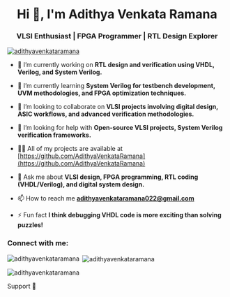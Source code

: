 <h1 align="center">Hi 👋, I'm Adithya Venkata Ramana</h1>
<h3 align="center">VLSI Enthusiast | FPGA Programmer | RTL Design Explorer</h3>

<p align="left"> <a href="https://github.com/ryo-ma/github-profile-trophy"><img src="https://github-profile-trophy.vercel.app/?username=adithyavenkataramana" alt="adithyavenkataramana" /></a> </p>

- 🔭 I’m currently working on **RTL design and verification using VHDL, Verilog, and System Verilog.**

- 🌱 I’m currently learning **System Verilog for testbench development, UVM methodologies, and FPGA optimization techniques.**

- 👯 I’m looking to collaborate on **VLSI projects involving digital design, ASIC workflows, and advanced verification methodologies.**

- 🤝 I’m looking for help with **Open-source VLSI projects, System Verilog verification frameworks.**

- 👨‍💻 All of my projects are available at [https://github.com/AdithyaVenkataRamana](https://github.com/AdithyaVenkataRamana)

- 💬 Ask me about **VLSI design, FPGA programming, RTL coding (VHDL/Verilog), and digital system design.**

- 📫 How to reach me **adithyavenkataramana022@gmail.com**

- ⚡ Fun fact **I think debugging VHDL code is more exciting than solving puzzles!**

<h3 align="left">Connect with me:</h3>
<p align="left">
</p>

<p><img align="left" src="https://github-readme-stats.vercel.app/api/top-langs?username=adithyavenkataramana&show_icons=true&locale=en&layout=compact" alt="adithyavenkataramana" /></p>

<p>&nbsp;<img align="center" src="https://github-readme-stats.vercel.app/api?username=adithyavenkataramana&show_icons=true&locale=en" alt="adithyavenkataramana" /></p>

<p><img align="center" src="https://github-readme-streak-stats.herokuapp.com/?user=adithyavenkataramana&" alt="adithyavenkataramana" /></p>

Support 🙏
